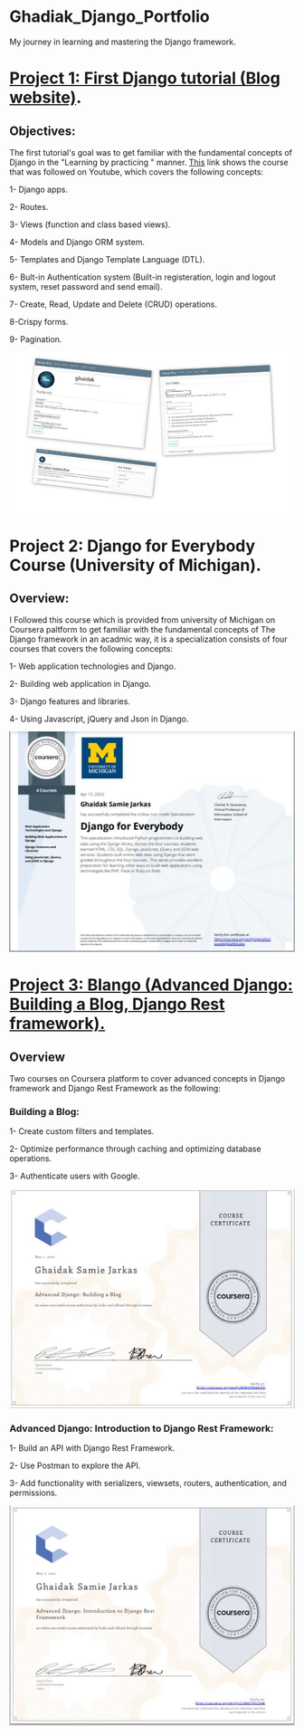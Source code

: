 # Ghadiak_Django_Portfolio
My journey in learning and mastering the Django framework.


# [Project 1: First Django tutorial (Blog website)](https://github.com/GhaidakJarkas/First_Django_toturial).

## Objectives:
The first tutorial's goal was to get familiar with the fundamental concepts of Django in the "Learning by practicing " manner. [This](https://www.youtube.com/watch?v=UmljXZIypDc&list=PL-osiE80TeTtoQCKZ03TU5fNfx2UY6U4p) link shows the course that was followed on Youtube, which covers the following concepts:

1- Django apps. 

2- Routes.

3- Views (function and class based views).

4- Models and Django ORM system.

5- Templates and Django Template Language (DTL).

6- Bult-in Authentication system (Built-in registeration, login and logout system, reset password and send email).

7- Create, Read, Update and Delete (CRUD) operations.

8-Crispy forms.

9- Pagination.

![](https://github.com/GhaidakJarkas/Ghadiak_Django_Portfolio/blob/main/images/Portfolio.JPG)


# Project 2: Django for Everybody Course (University of Michigan).

## Overview:

I Followed this course which is provided from university of Michigan on Coursera paltform to get familiar with the fundamental concepts of The Django framework in an acadmic way, it is a specialization consists of four courses that covers the following concepts:

1- Web application technologies and Django.

2- Building web application in Django.

3- Django features and libraries.

4- Using Javascript, jQuery and Json in Django.

![](https://github.com/GhaidakJarkas/Ghadiak_Django_Portfolio/blob/main/images/C.JPG)

# [Project 3: Blango (Advanced Django: Building a Blog, Django Rest framework).](https://github.com/GhaidakJarkas/blango)

## Overview

Two courses on Coursera platform to cover advanced concepts in Django framework and Django Rest Framework as the following:

### Building a Blog:

1- Create custom filters and templates.

2- Optimize performance through caching and optimizing database operations.

3- Authenticate users with Google.

![](https://github.com/GhaidakJarkas/Ghadiak_Django_Portfolio/blob/main/images/CB1.JPG)

### Advanced Django: Introduction to Django Rest Framework:

1- Build an API with Django Rest Framework.

2- Use Postman to explore the API.

3- Add functionality with serializers, viewsets, routers, authentication, and permissions.

![](https://github.com/GhaidakJarkas/Ghadiak_Django_Portfolio/blob/main/images/CB2.JPG)
